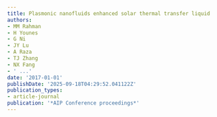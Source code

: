 ```yaml
---
title: Plasmonic nanofluids enhanced solar thermal transfer liquid
authors:
- MM Rahman
- H Younes
- G Ni
- JY Lu
- A Raza
- TJ Zhang
- NX Fang
- ' ...'
date: '2017-01-01'
publishDate: '2025-09-18T04:29:52.041122Z'
publication_types:
- article-journal
publication: '*AIP Conference proceedings*'
---
```

